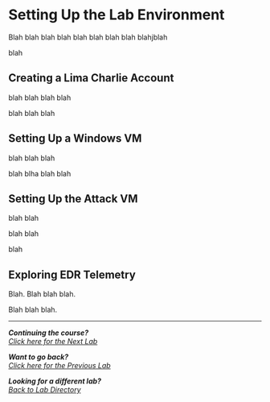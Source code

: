 # Setting Up the Lab Environment

Blah blah blah blah blah blah blah blah
blahjblah

blah

## Creating a Lima Charlie Account
blah blah blah blah

blah blah
blah

## Setting Up a Windows VM
blah blah
blah 

blah blha blah
blah

## Setting Up the Attack VM
blah blah

blah blah

blah

## Exploring EDR Telemetry

Blah. Blah blah blah.

Blah blah blah.

***                                                       

<b><i>Continuing the course?</b>
</br>
[Click here for the Next Lab](/courseFiles/attackAndDetect/attackAndDetect.md)</i>

<b><i>Want to go back?</b>
</br>
[Click here for the Previous Lab](/courseFiles/welcome/welcome.md)

<b><i>Looking for a different lab? </b></br>[Back to Lab Directory](/coursenavigation.md)</i>
